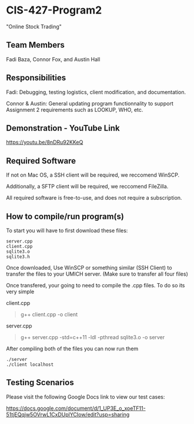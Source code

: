 # CIS-427-Program2
"Online Stock Trading" 
## Team Members
Fadi Baza, Connor Fox, and Austin Hall
## Responsibilities
Fadi: Debugging, testing logistics, client modification, and documentation. 

Connor & Austin: General updating program functionnality to support Assignment 2 requirements such as LOOKUP, WHO, etc.
## Demonstration - YouTube Link
https://youtu.be/8nDRu92KKeQ
## Required Software
If not on Mac OS, a SSH client will be required, we reccomend WinSCP.

Additionally, a SFTP client will be required, we reccomend FileZilla. 

All required software is free-to-use, and does not require a subscription.


## How to compile/run program(s)
To start you will have to first download these files:
```
server.cpp
client.cpp
sqlite3.o
sqlite3.h
```

Once downloaded, Use WinSCP or something similar (SSH Client) to transfer the files to your UMICH server. (Make sure to transfer all four files)

Once transfered, your going to need to compile the .cpp files. To do so its very simple

client.cpp
> g++ client.cpp -o client

server.cpp
> g++ server.cpp -std=c++11 -ldl -pthread sqlite3.o -o server

After compiling both of the files you can now run them

```
./server
./client localhost
```

## Testing Scenarios 
Please visit the following Google Docs link to view our test cases:

https://docs.google.com/document/d/1_UP3E_o_xoeTF11-51tjEQqjw5OVrwL1CxDUplYCIow/edit?usp=sharing
